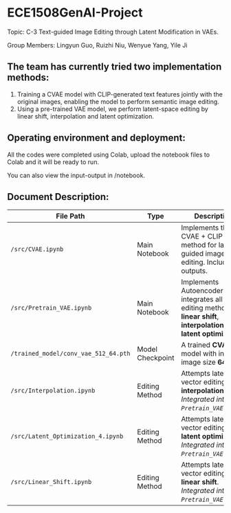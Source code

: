 # ECE1508GenAI-Project

Topic: C-3 Text-guided Image Editing through Latent Modification in VAEs.

Group Members: Lingyun Guo, Ruizhi Niu, Wenyue Yang, Yile Ji



## The team has currently tried two implementation methods:
1. Training a CVAE model with CLIP-generated text features jointly with the original images, enabling the model to perform semantic image editing.
2. Using a pre-trained VAE model, we perform latent-space editing by linear shift, interpolation and latent optimization.


## Operating environment and deployment:
All the codes were completed using Colab, upload the notebook files to Colab and it will be ready to run.

You can also view the input-output in /notebook.

## Document Description:
| File Path                             | Type            | Description |
|--------------------------------------|-----------------|-------------|
| `/src/CVAE.ipynb`                    | Main Notebook   | Implements the CVAE + CLIP method for latent-guided image editing. Includes all outputs. |
| `/src/Pretrain_VAE.ipynb`            | Main Notebook   | Implements AutoencoderKL and integrates all latent editing methods:<br>**linear shift**, **interpolation**, and **latent optimization**. |
| `/trained_model/conv_vae_512_64.pth` | Model Checkpoint| A trained **CVAE** model with input image size **64×64**. |
| `/src/Interpolation.ipynb`          | Editing Method  | Attempts latent vector editing using **interpolation**. <br>_Integrated into `Pretrain_VAE.ipynb`._ |
| `/src/Latent_Optimization_4.ipynb`  | Editing Method  | Attempts latent vector editing using **latent optimization**. <br>_Integrated into `Pretrain_VAE.ipynb`._ |
| `/src/Linear_Shift.ipynb`           | Editing Method  | Attempts latent vector editing using **linear shift**. <br>_Integrated into `Pretrain_VAE.ipynb`._ |
